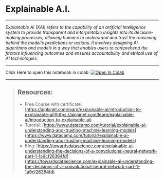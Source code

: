 # Explainable A.I.
---
*Explainable AI (XAI) refers to the capability of an artificial intelligence system to provide transparent and interpretable insights into its decision-making processes, allowing humans to understand and trust the reasoning behind the model's predictions or actions. It involves designing AI algorithms and models in a way that enables users to comprehend the factors influencing outcomes and ensures accountability and ethical use of AI technologies.*

---

 Click Here to open this notebook in colab: [![Open In Colab](https://colab.research.google.com/assets/colab-badge.svg)](https://colab.research.google.com/drive/1K03zi_t_jmSu_XfOPcwfCGK4gxY1xGVu?usp=sharing)

---

> ## Resources:
> * Free Course with certificate: [https://aiplanet.com/learn/explainable-ai/introduction-to-explainable-ai](https://aiplanet.com/learn/explainable-ai/introduction-to-explainable-ai)
> * Tutorial: [https://www.datacamp.com/tutorial/explainable-ai-understanding-and-trusting-machine-learning-models](https://www.datacamp.com/tutorial/explainable-ai-understanding-and-trusting-machine-learning-models)
> * Blog: [https://towardsdatascience.com/explainable-ai-understanding-the-decisions-of-a-convolutional-neural-network-part-1-1a9cf26364fd](https://towardsdatascience.com/explainable-ai-understanding-the-decisions-of-a-convolutional-neural-network-part-1-1a9cf26364fd)
